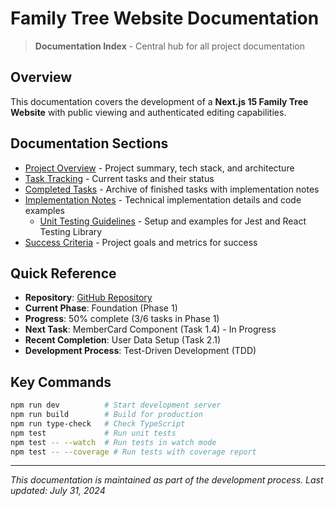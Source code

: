 # Family Tree Website Documentation

> **Documentation Index** - Central hub for all project documentation

## Overview

This documentation covers the development of a **Next.js 15 Family Tree Website** with public viewing and authenticated editing capabilities.

## Documentation Sections

- [Project Overview](./project-overview.md) - Project summary, tech stack, and architecture
- [Task Tracking](./task-tracking.md) - Current tasks and their status
- [Completed Tasks](./completed-tasks.md) - Archive of finished tasks with implementation notes
- [Implementation Notes](./implementation-notes.md) - Technical implementation details and code examples
  - [Unit Testing Guidelines](./implementation-notes.md#unit-testing-guidelines) - Setup and examples for Jest and React Testing Library
- [Success Criteria](./success-criteria.md) - Project goals and metrics for success

## Quick Reference

- **Repository**: [GitHub Repository](https://github.com/username/family-tree)
- **Current Phase**: Foundation (Phase 1)
- **Progress**: 50% complete (3/6 tasks in Phase 1)
- **Next Task**: MemberCard Component (Task 1.4) - In Progress
- **Recent Completion**: User Data Setup (Task 2.1)
- **Development Process**: Test-Driven Development (TDD)

## Key Commands

```bash
npm run dev          # Start development server
npm run build        # Build for production
npm run type-check   # Check TypeScript
npm test             # Run unit tests
npm test -- --watch  # Run tests in watch mode
npm test -- --coverage # Run tests with coverage report
```

---

*This documentation is maintained as part of the development process. Last updated: July 31, 2024*